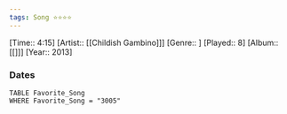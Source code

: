 ```yaml
---
tags: Song ⭐⭐⭐⭐ 
---
```

[Time:: 4:15]
[Artist:: [[Childish Gambino]]]
[Genre:: ]
[Played:: 8]
[Album:: [[]]]
[Year:: 2013]
### Dates
````dataview
TABLE Favorite_Song
WHERE Favorite_Song = "3005"
````